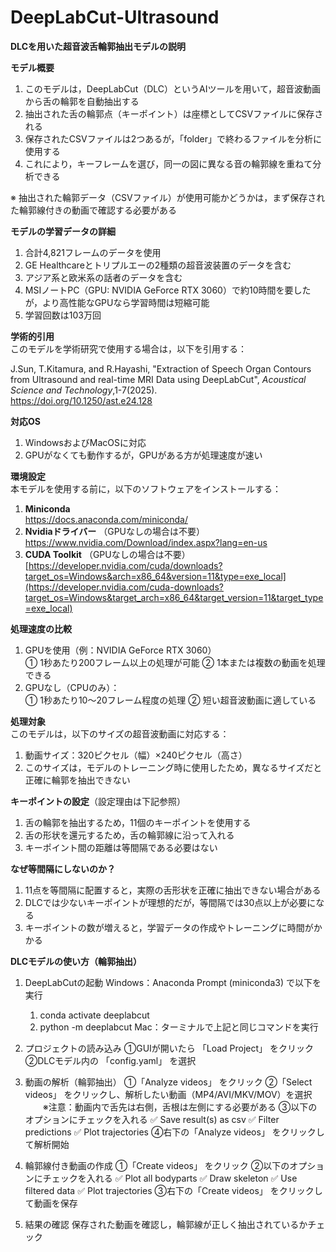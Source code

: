 # DeepLabCut-Ultrasound 
**DLCを用いた超音波舌輪郭抽出モデルの説明**

**モデル概要**  
1. このモデルは，DeepLabCut（DLC）というAIツールを用いて，超音波動画から舌の輪郭を自動抽出する
2. 抽出された舌の輪郭点（キーポイント）は座標としてCSVファイルに保存される
3. 保存されたCSVファイルは2つあるが，「folder」で終わるファイルを分析に使用する
4. これにより，キーフレームを選び，同一の図に異なる音の輪郭線を重ねて分析できる

※ 抽出された輪郭データ（CSVファイル）が使用可能かどうかは，まず保存された輪郭線付きの動画で確認する必要がある

**モデルの学習データの詳細**
1. 合計4,821フレームのデータを使用
2. GE Healthcareとトリプルエーの2種類の超音波装置のデータを含む
3. アジア系と欧米系の話者のデータを含む
4. MSIノートPC（GPU: NVIDIA GeForce RTX 3060）で約10時間を要したが，より高性能なGPUなら学習時間は短縮可能
5. 学習回数は103万回

**学術的引用**  
このモデルを学術研究で使用する場合は，以下を引用する：

J.Sun, T.Kitamura, and R.Hayashi, "Extraction of Speech Organ Contours from Ultrasound and real-time MRI Data using DeepLabCut", _Acoustical Science and Technology_,1-7(2025).  
https://doi.org/10.1250/ast.e24.128  

**対応OS**
1. WindowsおよびMacOSに対応
2. GPUがなくても動作するが，GPUがある方が処理速度が速い

**環境設定**  
本モデルを使用する前に，以下のソフトウェアをインストールする：  
1. **Miniconda**  
   https://docs.anaconda.com/miniconda/
2. **Nvidiaドライバー**  （GPUなしの場合は不要）  
   https://www.nvidia.com/Download/index.aspx?lang=en-us 
3. **CUDA Toolkit**  （GPUなしの場合は不要） 
   [https://developer.nvidia.com/cuda/downloads?target_os=Windows&arch=x86_64&version=11&type=exe_local](https://developer.nvidia.com/cuda-downloads?target_os=Windows&target_arch=x86_64&target_version=11&target_type=exe_local)  
  
**処理速度の比較**  
1. GPUを使用（例：NVIDIA GeForce RTX 3060）   
   ① 1秒あたり200フレーム以上の処理が可能
   ② 1本または複数の動画を処理できる 
2. GPUなし（CPUのみ）：  
   ① 1秒あたり10～20フレーム程度の処理
   ② 短い超音波動画に適している  

**処理対象**  
このモデルは，以下のサイズの超音波動画に対応する：  
1. 動画サイズ：320ピクセル（幅）×240ピクセル（高さ） 
2. このサイズは，モデルのトレーニング時に使用したため，異なるサイズだと正確に輪郭を抽出できない  

**キーポイントの設定**（設定理由は下記参照）  
1. 舌の輪郭を抽出するため，11個のキーポイントを使用する  
2. 舌の形状を還元するため，舌の輪郭線に沿って入れる
3. キーポイント間の距離は等間隔である必要はない

**なぜ等間隔にしないのか？**  
1. 11点を等間隔に配置すると，実際の舌形状を正確に抽出できない場合がある   
2. DLCでは少ないキーポイントが理想的だが，等間隔では30点以上が必要になる
3. キーポイントの数が増えると，学習データの作成やトレーニングに時間がかかる

**DLCモデルの使い方（輪郭抽出）**
1. DeepLabCutの起動
   Windows：Anaconda Prompt (miniconda3) で以下を実行
    1. conda activate deeplabcut
    2. python -m deeplabcut
   Mac：ターミナルで上記と同じコマンドを実行

2. プロジェクトの読み込み
   ①GUIが開いたら 「Load Project」 をクリック
   ②DLCモデル内の 「config.yaml」 を選択
   
3. 動画の解析（輪郭抽出）
   ①「Analyze videos」 をクリック
   ②「Select videos」 をクリックし、解析したい動画（MP4/AVI/MKV/MOV）を選択
　　※注意：動画内で舌先は右側，舌根は左側にする必要がある
   ③以下のオプションにチェックを入れる
    ✅ Save result(s) as csv
    ✅ Filter predictions
    ✅ Plot trajectories
   ④右下の「Analyze videos」 をクリックして解析開始
   
4. 輪郭線付き動画の作成
   ①「Create videos」 をクリック
   ②以下のオプションにチェックを入れる
    ✅ Plot all bodyparts
    ✅ Draw skeleton
    ✅ Use filtered data
    ✅ Plot trajectories
   ③右下の「Create videos」 をクリックして動画を保存

5. 結果の確認
保存された動画を確認し，輪郭線が正しく抽出されているかチェック



